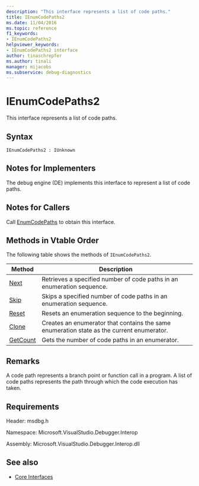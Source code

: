```yaml
---
description: "This interface represents a list of code paths."
title: IEnumCodePaths2
ms.date: 11/04/2016
ms.topic: reference
f1_keywords:
- IEnumCodePaths2
helpviewer_keywords:
- IEnumCodePaths2 interface
author: tinaschrepfer
ms.author: tinali
manager: mijacobs
ms.subservice: debug-diagnostics
---
```

# IEnumCodePaths2

This interface represents a list of code paths.

## Syntax

```
IEnumCodePaths2 : IUnknown
```

## Notes for Implementers
 The debug engine (DE) implements this interface to represent a list of code paths.

## Notes for Callers
 Call [EnumCodePaths](../../../extensibility/debugger/reference/idebugprogram2-enumcodepaths.md) to obtain this interface.

## Methods in Vtable Order
 The following table shows the methods of `IEnumCodePaths2`.

|Method|Description|
|------------|-----------------|
|[Next](../../../extensibility/debugger/reference/ienumcodepaths2-next.md)|Retrieves a specified number of code paths in an enumeration sequence.|
|[Skip](../../../extensibility/debugger/reference/ienumcodepaths2-skip.md)|Skips a specified number of code paths in an enumeration sequence.|
|[Reset](../../../extensibility/debugger/reference/ienumcodepaths2-reset.md)|Resets an enumeration sequence to the beginning.|
|[Clone](../../../extensibility/debugger/reference/ienumcodepaths2-clone.md)|Creates an enumerator that contains the same enumeration state as the current enumerator.|
|[GetCount](../../../extensibility/debugger/reference/ienumcodepaths2-getcount.md)|Gets the number of code paths in an enumerator.|

## Remarks
 A code path represents a branch point or function call in a program. A list of code paths represents the path through which the code execution has taken.

## Requirements
 Header: msdbg.h

 Namespace: Microsoft.VisualStudio.Debugger.Interop

 Assembly: Microsoft.VisualStudio.Debugger.Interop.dll

## See also
- [Core Interfaces](../../../extensibility/debugger/reference/core-interfaces.md)

